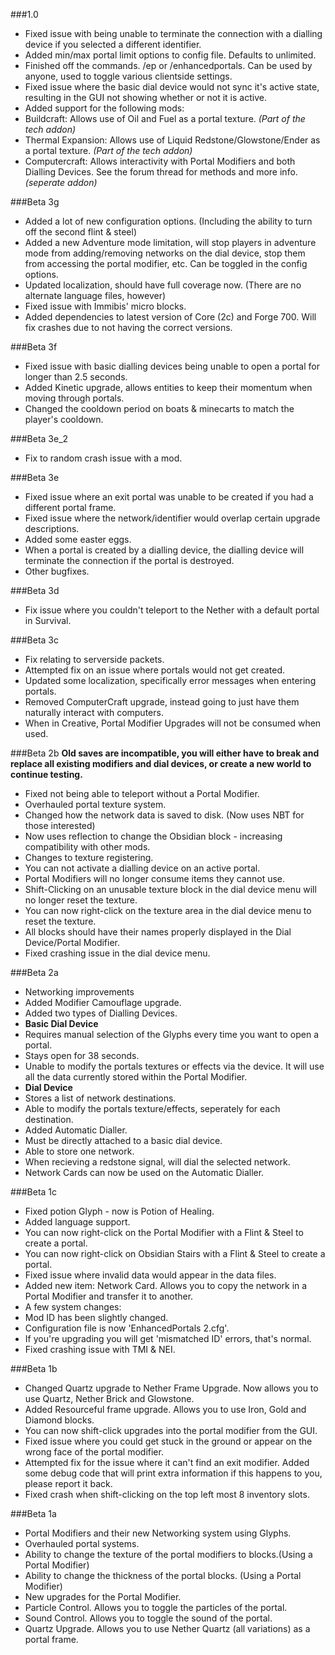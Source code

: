 ###1.0
* Fixed issue with being unable to terminate the connection with a dialling device if you selected a different identifier.
* Added min/max portal limit options to config file. Defaults to unlimited.
* Finished off the commands. /ep or /enhancedportals. Can be used by anyone, used to toggle various clientside settings.
* Fixed issue where the basic dial device would not sync it's active state, resulting in the GUI not showing whether or not it is active.
* Added support for the following mods:
 * Buildcraft: Allows use of Oil and Fuel as a portal texture. *(Part of the tech addon)*
 * Thermal Expansion: Allows use of Liquid Redstone/Glowstone/Ender as a portal texture. *(Part of the tech addon)*
 * Computercraft: Allows interactivity with Portal Modifiers and both Dialling Devices. See the forum thread for methods and more info. *(seperate addon)*

###Beta 3g
* Added a lot of new configuration options. (Including the ability to turn off the second flint & steel)
* Added a new Adventure mode limitation, will stop players in adventure mode from adding/removing networks on the dial device, stop them from accessing the portal modifier, etc. Can be toggled in the config options.
* Updated localization, should have full coverage now. (There are no alternate language files, however)
* Fixed issue with Immibis' micro blocks.
* Added dependencies to latest version of Core (2c) and Forge 700. Will fix crashes due to not having the correct versions.

###Beta 3f
* Fixed issue with basic dialling devices being unable to open a portal for longer than 2.5 seconds.
* Added Kinetic upgrade, allows entities to keep their momentum when moving through portals.
* Changed the cooldown period on boats & minecarts to match the player's cooldown.

###Beta 3e_2
* Fix to random crash issue with a mod.

###Beta 3e
* Fixed issue where an exit portal was unable to be created if you had a different portal frame.
* Fixed issue where the network/identifier would overlap certain upgrade descriptions.
* Added some easter eggs.
* When a portal is created by a dialling device, the dialling device will terminate the connection if the portal is destroyed.
* Other bugfixes.

###Beta 3d
* Fix issue where you couldn't teleport to the Nether with a default portal in Survival.

###Beta 3c
* Fix relating to serverside packets.
* Attempted fix on an issue where portals would not get created.
* Updated some localization, specifically error messages when entering portals.
* Removed ComputerCraft upgrade, instead going to just have them naturally interact with computers.
* When in Creative, Portal Modifier Upgrades will not be consumed when used.

###Beta 2b
**Old saves are incompatible, you will either have to break and replace all existing modifiers and dial devices, or create a new world to continue testing.**
* Fixed not being able to teleport without a Portal Modifier.
* Overhauled portal texture system.
* Changed how the network data is saved to disk. (Now uses NBT for those interested)
* Now uses reflection to change the Obsidian block - increasing compatibility with other mods.
* Changes to texture registering.
* You can not activate a dialling device on an active portal.
* Portal Modifiers will no longer consume items they cannot use.
* Shift-Clicking on an unusable texture block in the dial device menu will no longer reset the texture.
* You can now right-click on the texture area in the dial device menu to reset the texture.
* All blocks should have their names properly displayed in the Dial Device/Portal Modifier.
* Fixed crashing issue in the dial device menu.

###Beta 2a
* Networking improvements
* Added Modifier Camouflage upgrade.
* Added two types of Dialling Devices.
 * **Basic Dial Device**
  * Requires manual selection of the Glyphs every time you want to open a portal.
  * Stays open for 38 seconds.
  * Unable to modify the portals textures or effects via the device. It will use all the data currently stored within the Portal Modifier.
  * **Dial Device**
  * Stores a list of network destinations.
  * Able to modify the portals texture/effects, seperately for each destination.
* Added Automatic Dialler.
 * Must be directly attached to a basic dial device.
 * Able to store one network.
 * When recieving a redstone signal, will dial the selected network.
* Network Cards can now be used on the Automatic Dialler.

###Beta 1c
* Fixed potion Glyph - now is Potion of Healing.
* Added language support.
* You can now right-click on the Portal Modifier with a Flint & Steel to create a portal.
* You can now right-click on Obsidian Stairs with a Flint & Steel to create a portal.
* Fixed issue where invalid data would appear in the data files.
* Added new item: Network Card. Allows you to copy the network in a Portal Modifier and transfer it to another.
* A few system changes:
 * Mod ID has been slightly changed.
 * Configuration file is now 'EnhancedPortals 2.cfg'.
 * If you're upgrading you will get 'mismatched ID' errors, that's normal.
* Fixed crashing issue with TMI & NEI.

###Beta 1b
* Changed Quartz upgrade to Nether Frame Upgrade. Now allows you to use Quartz, Nether Brick and Glowstone.
* Added Resourceful frame upgrade. Allows you to use Iron, Gold and Diamond blocks.
* You can now shift-click upgrades into the portal modifier from the GUI.
* Fixed issue where you could get stuck in the ground or appear on the wrong face of the portal modifier.
* Attempted fix for the issue where it can't find an exit modifier. Added some debug code that will print extra information if this happens to you, please report it back.
* Fixed crash when shift-clicking on the top left most 8 inventory slots.

###Beta 1a
* Portal Modifiers and their new Networking system using Glyphs.
* Overhauled portal systems.
* Ability to change the texture of the portal modifiers to blocks.(Using a Portal Modifier)
* Ability to change the thickness of the portal blocks. (Using a Portal Modifier)
* New upgrades for the Portal Modifier.
 * Particle Control. Allows you to toggle the particles of the portal.
 * Sound Control. Allows you to toggle the sound of the portal.
 * Quartz Upgrade. Allows you to use Nether Quartz (all variations) as a portal frame.